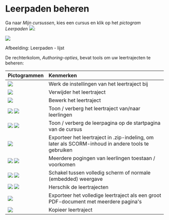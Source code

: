 # Leerpaden beheren

Ga naar _Mijn cursussen_, kies een cursus en klik op het _pictogram Leerpaden_ ![](../../.gitbook/assets/graphics36%20%283%29.png):

![](../../.gitbook/assets/graphics38%20%281%29.png)

Afbeelding: Leerpaden - lijst

De rechterkolom, _Authoring-opties_, bevat tools om uw leertrajecten te beheren:

| Pictogrammen | Kenmerken |
| :--- | :--- |
| ![](../../.gitbook/assets/images101%20%284%29.png) | Werk de instellingen van het leertraject bij |
| ![](../../.gitbook/assets/images102%20%287%29.png) | Verwijder het leertraject |
| ![](../../.gitbook/assets/graphics37%20%284%29.png) | Bewerk het leertraject |
| ![](../../.gitbook/assets/images104%20%286%29.png) ![](../../.gitbook/assets/images105%20%286%29.png) | Toon / verberg het leertraject van/naar leerlingen |
| ![](../../.gitbook/assets/images106%20%286%29.png) ![](../../.gitbook/assets/images107%20%286%29.png) | Toon / verberg de leerpagina op de startpagina van de cursus |
| ![](../../.gitbook/assets/images108%20%287%29.png) | Exporteer het leertraject in .zip-indeling, om later als SCORM-inhoud in andere tools te gebruiken |
| ![](../../.gitbook/assets/images109%20%286%29.png) ![](../../.gitbook/assets/images110%20%286%29.png) | Meerdere pogingen van leerlingen toestaan / voorkomen |
| ![](../../.gitbook/assets/graphics362%20%283%29.png) ![](../../.gitbook/assets/images111%20%286%29.png) | Schakel tussen volledig scherm of normale \(embedded\) weergave |
| ![](../../.gitbook/assets/graphics39%20%283%29.png) ![](../../.gitbook/assets/graphics42%20%283%29.png) | Herschik de leertrajecten |
| ![](../../.gitbook/assets/images114%20%287%29.png) | Exporteer het volledige leertraject als een groot PDF-document met meerdere pagina's |
| ![](../../.gitbook/assets/graphics40%20%284%29.png) | Kopieer leertraject |

